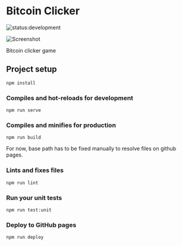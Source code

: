 # Bitcoin Clicker

![status:development](https://img.shields.io/badge/status-development-red.svg "In development")

![Screenshot](https://github.com/mablay/bitcoin-clicker/blob/master/public/img/screenshot-v0.3.1.png "Screenshot")


Bitcoin clicker game

## Project setup
```
npm install
```

### Compiles and hot-reloads for development
```
npm run serve
```

### Compiles and minifies for production
```
npm run build
```
For now, base path has to be fixed manually to resolve
files on github pages.

### Lints and fixes files
```
npm run lint
```

### Run your unit tests
```
npm run test:unit
```

### Deploy to GitHub pages
```
npm run deploy
```

